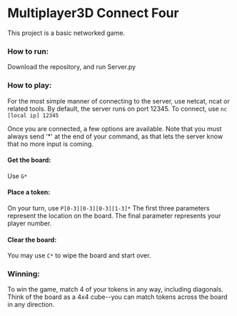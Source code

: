# Multiplayer3D Connect Four

This project is a basic networked game.

### How to run:
Download the repository, and run Server.py

### How to play:
For the most simple manner of connecting to the server, use netcat, ncat or related tools.
By default, the server runs on port 12345.
To connect, use `nc [local ip] 12345`

Once you are connected, a few options are available.
Note that you must always send '*' at the end of your command, as that lets the server know that no more input is coming.

#### Get the board:
Use `G*`
#### Place a token:
On your turn, use `P[0-3][0-3][0-3][1-3]*`
The first three parameters represent the location on the board.
The final parameter represents your player number.
#### Clear the board:
You may use `C*` to wipe the board and start over.

### Winning:
To win the game, match 4 of your tokens in any way, including diagonals.
Think of the board as a 4x4 cube--you can match tokens across the board in any direction.

